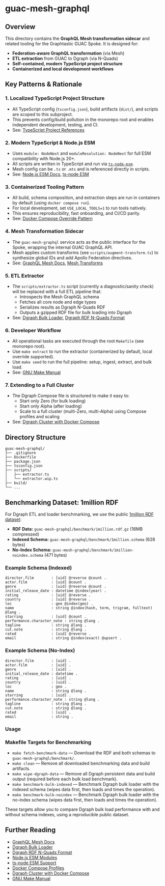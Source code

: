 # guac-mesh-graphql

## Overview

This directory contains the **GraphQL Mesh transformation sidecar** and related tooling for the Graphtastic GUAC Spoke. It is designed for:
- **Federation-aware GraphQL transformation** (via Mesh)
- **ETL extraction** from GUAC to Dgraph (via N-Quads)
- **Self-contained, modern TypeScript project structure**
- **Containerized and local development workflows**

## Key Patterns & Rationale

### 1. Localized TypeScript Project Structure
- All TypeScript config (`tsconfig.json`), build artifacts (`dist/`), and scripts are scoped to this subproject.
- This prevents config/build pollution in the monorepo root and enables independent development, testing, and CI.
- See: [TypeScript Project References](https://www.typescriptlang.org/docs/handbook/project-references.html)

### 2. Modern TypeScript & Node.js ESM
- Uses `module: NodeNext` and `moduleResolution: NodeNext` for full ESM compatibility with Node.js 20+.
- All scripts are written in TypeScript and run via [`ts-node-esm`](https://typestrong.org/ts-node/docs/imports/).
- Mesh config can be `.ts` or `.mts` and is referenced directly in scripts.
- See: [Node.js ESM Docs](https://nodejs.org/api/esm.html), [ts-node ESM](https://typestrong.org/ts-node/docs/imports/)

### 3. Containerized Tooling Pattern
- All build, schema composition, and extraction steps are run in containers by default (using `docker compose run`).
- For local development, set `USE_LOCAL_TOOLS=1` to run tools natively.
- This ensures reproducibility, fast onboarding, and CI/CD parity.
- See: [Docker Compose Override Pattern](https://docs.docker.com/compose/extends/)

### 4. Mesh Transformation Sidecar
- The `guac-mesh-graphql` service acts as the public interface for the Spoke, wrapping the internal GUAC GraphQL API.
- Mesh applies custom transforms (see `scripts/augment-transform.ts`) to synthesize global IDs and add Apollo Federation directives.
- See: [GraphQL Mesh Docs](https://www.graphql-mesh.com/docs/getting-started), [Mesh Transforms](https://www.graphql-mesh.com/docs/handlers/graphql#transforms)

### 5. ETL Extractor
- The `scripts/extractor.ts` script (currently a diagnostic/sanity check) will be replaced with a full ETL pipeline that:
  - Introspects the Mesh GraphQL schema
  - Fetches all core node and edge types
  - Serializes results as Dgraph N-Quads RDF
  - Outputs a gzipped RDF file for bulk loading into Dgraph
- See: [Dgraph Bulk Loader](https://dgraph.io/docs/deploy/bulk-loader/), [Dgraph RDF N-Quads Format](https://dgraph.io/docs/migration/rdf-operations/)

### 6. Developer Workflow
- All operational tasks are executed through the root `Makefile` (see monorepo root).
- Use `make extract` to run the extractor (containerized by default, local override supported).
- Use `make seed` to run the full pipeline: setup, ingest, extract, and bulk load.
- See: [GNU Make Manual](https://www.gnu.org/software/make/manual/make.html)

### 7. Extending to a Full Cluster
- The Dgraph Compose file is structured to make it easy to:
  - Start only Zero (for bulk loading)
  - Start only Alpha (after loading)
  - Scale to a full cluster (multi-Zero, multi-Alpha) using Compose profiles and scaling
- See: [Dgraph Cluster with Docker Compose](https://dgraph.io/docs/deploy/docker/#running-dgraph-in-a-cluster)

## Directory Structure

```
guac-mesh-graphql/
├── .gitignore
├── Dockerfile
├── package.json
├── tsconfig.json
├── scripts/
│   ├── extractor.ts
│   └── extractor.wip.ts
├── build/
└── ...
```
## Benchmarking Dataset: 1million RDF

For Dgraph ETL and loader benchmarking, we use the public [1million RDF dataset](https://github.com/hypermodeinc/dgraph-benchmarks/tree/main/data):

- **RDF Data:** `guac-mesh-graphql/benchmark/1million.rdf.gz` (16MB compressed)
- **Indexed Schema:** `guac-mesh-graphql/benchmark/1million.schema` (628 bytes)
- **No-Index Schema:** `guac-mesh-graphql/benchmark/1million-noindex.schema` (471 bytes)

### Example Schema (Indexed)
```
director.film        : [uid] @reverse @count .
actor.film           : [uid] @count .
genre                : [uid] @reverse @count .
initial_release_date : datetime @index(year) .
rating               : [uid] @reverse .
country              : [uid] @reverse .
loc                  : geo @index(geo) .
name                 : string @index(hash, term, trigram, fulltext) @lang .
starring             : [uid] @count .
performance.character_note : string @lang .
tagline              : string @lang .
cut.note             : string @lang .
rated                : [uid] @reverse .
email                : string @index(exact) @upsert .
```

### Example Schema (No-Index)
```
director.film        : [uid] .
actor.film           : [uid] .
genre                : [uid] .
initial_release_date : datetime .
rating               : [uid] .
country              : [uid] .
loc                  : geo .
name                 : string @lang .
starring             : [uid] .
performance.character_note : string @lang .
tagline              : string @lang .
cut.note             : string @lang .
rated                : [uid] .
email                : string .
```

### Usage

### Makefile Targets for Benchmarking

- `make fetch-benchmark-data` — Download the RDF and both schemas to `guac-mesh-graphql/benchmark/`.
- `make clean` — Remove all downloaded benchmarking data and build artifacts.
- `make wipe-dgraph-data` — Remove all Dgraph persistent data and build output (required before each bulk load benchmark).
- `make benchmark-bulk-indexed` — Benchmark Dgraph bulk loader with the indexed schema (wipes data first, then loads and times the operation).
- `make benchmark-bulk-noindex` — Benchmark Dgraph bulk loader with the no-index schema (wipes data first, then loads and times the operation).

These targets allow you to compare Dgraph bulk load performance with and without schema indexes, using a reproducible public dataset.
## Further Reading
- [GraphQL Mesh Docs](https://www.graphql-mesh.com/docs/getting-started)
- [Dgraph Bulk Loader](https://dgraph.io/docs/deploy/bulk-loader/)
- [Dgraph RDF N-Quads Format](https://dgraph.io/docs/migration/rdf-operations/)
- [Node.js ESM Modules](https://nodejs.org/api/esm.html)
- [ts-node ESM Support](https://typestrong.org/ts-node/docs/imports/)
- [Docker Compose Profiles](https://docs.docker.com/compose/profiles/)
- [Dgraph Cluster with Docker Compose](https://dgraph.io/docs/deploy/docker/#running-dgraph-in-a-cluster)
- [GNU Make Manual](https://www.gnu.org/software/make/manual/make.html)
